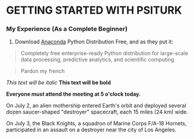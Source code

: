 # GETTING STARTED WITH PSITURK
### My Experience (As a Complete Beginner)

1. Download [Anaconda](https://store.continuum.io/cshop/anaconda/
) Python Distribution
Free, and as they put it:
>Completely free enterprise-ready Python distribution for large-scale data processing, predictive analytics, and scientific computing

> Pardon my french

*This text will be italic*
**This text will be bold**

**Everyone _must_ attend the meeting at 5 o'clock today.**

On July 2, an alien mothership entered Earth's orbit and deployed several dozen saucer-shaped "destroyer" spacecraft, each 15 miles (24 km) wide.

On July 3, the Black Knights, a squadron of Marine Corps F/A-18 Hornets, participated in an assault on a destroyer near the city of Los Angeles.

